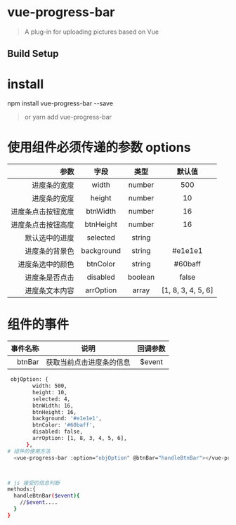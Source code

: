 
# vue-progress-bar

> A plug-in for uploading pictures based on Vue

## Build Setup

# install

npm install vue-progress-bar --save

> or
 yarn add vue-progress-bar

# 使用组件必须传递的参数 options

|               参数 |    字段    |  类型   |       默认值       |
| -----------------: | :--------: | :-----: | :----------------: |
|       进度条的宽度 |   width    | number  |        500         |
|       进度条的宽度 |   height   | number  |         10         |
| 进度条点击按钮宽度 |  btnWidth  | number  |         16         |
| 进度条点击按钮高度 | btnHeight  | number  |         16         |
|     默认选中的进度 |  selected  | string  |                    |
|     进度条的背景色 | background | string  |      #e1e1e1       |
|   进度条选中的颜色 |  btnColor  | string  |      #60baff       |
|     进度条是否点击 |  disabled  | boolean |       false        |
|     进度条文本内容 | arrOption  |  array  | [1, 8, 3, 4, 5, 6] |
# 组件的事件
 |     事件名称            |          说明              | 回调参数
 | -----------------:     | :------------------------: |:-----------------------: |
 |       btnBar           |   获取当前点击进度条的信息   |   $event                       |
```bash
 objOption: {
        width: 500,
        height: 10,
        selected: 4,
        btnWidth: 16,
        btnHeight: 16,
        background: '#e1e1e1',
        btnColor: '#60baff',
        disabled: false,
        arrOption: [1, 8, 3, 4, 5, 6],
      },
# 组件的使用方法
  <vue-progress-bar :option="objOption" @btnBar="handleBtnBar"></vue-progress-bar>



# js 接受的信息判断
methods:{
  handleBtnBar($event){
    //$event....
  }
}
```
